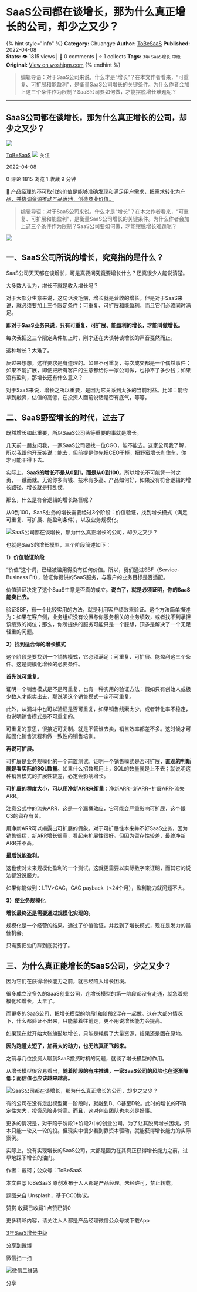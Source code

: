 # SaaS公司都在谈增长，那为什么真正增长的公司，却少之又少？
{% hint style="info" %}
**Category:** Chuangye
**Author:** [ToBeSaaS](https://www.woshipm.com/u/1341134)
**Published:** 2022-04-08  
**Stats:** 👁️ 1815 views | 💬 0 comments | ⭐ 1 collects
**Tags:** `3年` `SaaS增长` `中级`
**Original:** [View on woshipm.com](https://www.woshipm.com/chuangye/5384924.html)
{% endhint %}
> 编辑导语：对于SaaS公司来说，什么才是“增长”？在本文作者看来，“可重复、可扩展和能盈利”，是衡量SaaS公司增长的关键条件。为什么作者会加上这三个条件作为限制？SaaS公司要如何做，才能摆脱增长难题呢？

---

## SaaS公司都在谈增长，那为什么真正增长的公司，却少之又少？

[![](https://static.qidianla.com/woshipm_def_head_1.jpg?imageView2/1/w/72/h/72/q/100)](https://www.woshipm.com/u/1341134)

[ToBeSaaS](https://www.woshipm.com/u/1341134) ![](https://static.woshipm.com/tag/1101_1@2x.png) 关注

2022-04-08

0 评论 1815 浏览 1 收藏 9 分钟

[🔗 产品经理的不可取代的价值是能够准确发现和满足用户需求，把需求转化为产品，并协调资源推动产品落地，创造商业价值。](https://ke.qidianla.com/courses/90pm)

> 编辑导语：对于SaaS公司来说，什么才是“增长”？在本文作者看来，“可重复、可扩展和能盈利”，是衡量SaaS公司增长的关键条件。为什么作者会加上这三个条件作为限制？SaaS公司要如何做，才能摆脱增长难题呢？

![](https://image.woshipm.com/wp-files/2022/04/HeyMQdEXdSIKAg0QXUNA.jpg)

## 一、SaaS公司所说的增长，究竟指的是什么？

SaaS公司天天都在谈增长，可是真要问究竟要增长什么？还真很少人能说清楚。

大多数人认为，增长不就是收入增长吗？

对于大部分生意来说，这句话没毛病，增长就是营收的增长。但是对于SaaS来说，就必须要加上三个限定条件：可重复、可扩展和能盈利，而且它们必须同时满足。

**即对于SaaS业务来说，只有可重复、可扩展、能盈利的增长，才能叫做增长。**

每次我把这三个限定条件加上时，刚才还在大谈特谈增长的声音戛然而止。

这种增长？太难了。

反过来想想，这样要求是有道理的。如果不可重复，每次成交都是一个偶然事件；如果不能扩展，即使把所有客户的生意都给你一家公司做，也挣不了多少钱；如果没有盈利，那增长还有什么意义？

对于SaaS来说，增长之所以重要，是因为它关系到太多的当前利益。比如：能否拿到融资，估值的高低，在投资人面前说话是否有底气，等等。

## 二、SaaS野蛮增长的时代，过去了

既然增长如此重要，所以SaaS公司头等重要的事就是增长。

几天前一朋友问我，一家SaaS公司要找一位CGO，能不能去。这家公司我了解，所以我跟他开玩笑说：能去，但前提是你先把CEO干掉，把野蛮增长刹住车，你才可能干得下去。

实际上，**SaaS的增长不是从0到1，而是从0到100**。所以增长不可能凭一时之勇，一蹴而就。无论你多有钱、技术有多高、产品如何好，如果没有符合逻辑的增长路径，增长就是打乱仗。

那么，什么是符合逻辑的增长路径呢？

从0到100，SaaS业务的增长需要经过3个阶段：价值验证，找到增长模式（满足可重复、可扩展、能盈利条件），以及业务规模化。

![SaaS公司都在谈增长，那为什么真正增长的公司，却少之又少？](https://image.woshipm.com/wp-files/2022/04/ns000RF7xSFuRlkfI61O.png)

也就是SaaS的增长模型，三个阶段简述如下：

**1）价值验证阶段**

“价值”这个词，已经被滥用得没有任何价值。所以，我们通过SBF（Service-Business Fit），验证你提供的SaaS服务，与客户的业务目标是否适配。

价值验证决定了这个SaaS生意是否真的成立。**说白了，就是必须证明，你的SaaS能卖出去。**

验证SBF，有一个比较实用的方法，就是利用客户绩效来验证。这个方法简单描述为：如果在客户侧，业务组织没有设置与你服务相关的业务绩效，或者找不到承担该绩效的岗位；那么，你所提供的服务可能只是一个臆想，顶多是解决了一个无足轻重的问题。

**2）找到适合你的增长模式**

这个阶段是要找到一个销售模式，它必须满足：可重复、可扩展、能盈利这三个条件。这是规模化增长的必要条件。

**首先说可重复。**

证明一个销售模式是不是可重复，也有一种实用的验证方法：假如只有创始人或极少数人才能卖出去，那说明这个销售模式一定不可重复。

此外，从漏斗中也可以验证是否可重复，如果销售线索太少，或者转化率不稳定，也说明销售模式是不可重复的。

可重复的意思，很接近可复制。就是不管谁去卖，销售效率都差不多。这时候才可能固化销售流程和做一致性的销售培训。

**再说可扩展。**

可扩展是业务规模化的一个前置测试。证明一个销售模式是否可扩展，**直观的判断就是看实际的SQL数量**。如果什么招数都用上，SQL的数量就是上不去；就说明这种销售模式的扩展性较差，必定会影响增长。

**可扩展的程度大小，可以用净新ARR来衡量**：净新ARR=新ARR+扩展ARR-流失ARR。

注意公式中的流失ARR，这是一个漏桶效应，它可能会严重影响可扩展，这个跟CS的留存有关。

用净新ARR可以揭露出可扩展的假象。对于可扩展性本来并不好SaaS业务，因为销售很猛，新ARR增长很高，看起来扩展性很好。但因为留存性较差，最终净新ARR并不高。

**最后说能盈利。**

这也使对未来规模化盈利的一个测试。这就更需要以实际数字来证明，而其它的说法都没说服力。

如果你能做到：LTV>CAC，CAC payback（<24个月），盈利能力就问题不大。

**3）使业务规模化**

**增长最终还是需要通过规模化实现的。**

规模化是一个经营的结果。通过了价值验证，并找到了增长模式，现在是发力的最佳机会。

只需要把油门踩到底就行了。

## 三、为什么真正能增长的SaaS公司，少之又少？

因为它们在获得增长能力之前，就已经陷入增长困境。

很多成立没多久的SaaS创业公司，连增长模型的第一阶段都没有走通，就急着规模化和增长，太早了。

而更多的SaaS公司，把增长模型的阶段1和阶段2混在一起做。这在大部分情况下，什么都验证不出来，只能蒙着往前走，更不用说增长能力会提高。

如果现在就开始大张旗鼓地增长，只能是耗费了大量资源，结果还是困在原地。

**因为跑道太短了，加再大的动力，也无法真正飞起来。**

之前与几位投资人聊到SaaS投资时机的问题，就谈了增长模型的作用。

从增长模型很容易看出，**随着阶段的有序推进，一家SaaS公司的风险也在逐渐降低；而估值也应该越来越高。**

![SaaS公司都在谈增长，那为什么真正增长的公司，却少之又少？](https://image.woshipm.com/wp-files/2022/04/olJhYgbVTXvXthPAcGHV.png)

有的公司在没有走出模型第一阶段时，就融到B、C甚至D轮。此时的增长的不确定性太大，投资风险非常高。而且，这对创业团队也未必是好事。

更多的情况是，对于陷于阶段1+阶段2中的创业公司，为了让其脱离增长困境，资本只能一轮又一轮的投。但现实中很少看到靠资本驱动，就能获得增长能力的实际案例。

实际上，没有实现增长的SaaS公司，大都是因为在其真正获得增长能力之前，过早地踩下增长的油门。

作者：戴珂；公众号：ToBeSaaS

本文由@ToBeSaaS 原创发布于人人都是产品经理。未经许可，禁止转载。

题图来自 Unsplash，基于CC0协议。

赞赏 收藏已收藏1 点赞已赞0

更多精彩内容，请关注人人都是产品经理微信公众号或下载App

[3年](https://www.woshipm.com/tag/3%e5%b9%b4)[SaaS增长](https://www.woshipm.com/tag/saas%e5%a2%9e%e9%95%bf)[中级](https://www.woshipm.com/tag/%e4%b8%ad%e7%ba%a7)

[分享到微博](https://service.weibo.com/share/share.php?appkey=2775287854&title=SaaS公司都在谈增长，那为什么真正增长的公司，却少之又少？&url=https://www.woshipm.com/chuangye/5384924.html&pic=https://image.woshipm.com/wp-files/2022/04/HeyMQdEXdSIKAg0QXUNA.jpg)

微信扫一扫

![微信二维码](https://api.pwmqr.com/qrcode/create/?url=https://www.woshipm.com/chuangye/5384924.html)

分享